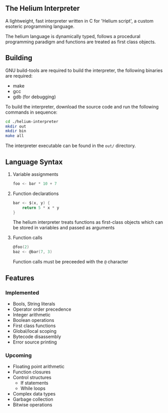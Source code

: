 The Helium Interpreter
---
A lightweight, fast interpreter written in C for 'Helium script', a custom esoteric programming language.

The helium language is dynamically typed, follows a procedural programming paradigm and functions are treated as first class objects.

## Building
GNU build-tools are required to build the interpreter, the following binaries are required:
+ make
+ gcc
+ gdb (for debugging)

To build the interpreter, download the source code and run the following commands in sequence:

```bash
cd ./helium-interpreter
mkdir out
mkdir bin
make all
```

The interpreter executable can be found in the `out/` directory.

## Language Syntax

1. Variable assignments
    
    ```c
    foo <- bar * 10 + 7
    ```

2. Function declarations

    ```c
    bar <- $(x, y) {
        return 5 * x * y
    }
    ```
    The helium interpreter treats functions as first-class objects which can be stored in variables and passed as arguments


3. Function calls

    ```c
    @foo(2)
    baz <- @bar(7, 3)
    ```
    Function calls must be preceeded with the `@` character

## Features
### Implemented
+ Bools, String literals
+ Operator order precedence
+ Integer arithmetic
+ Boolean operations
+ First class functions
+ Global/local scoping
+ Bytecode disassembly
+ Error source printing

### Upcoming
+ Floating point arithmetic
+ Function closures
+ Control structures
    - If statements
    - While loops
+ Complex data types
+ Garbage collection
+ Bitwise operations
